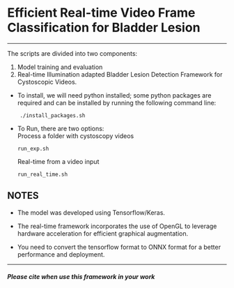 # Efficient Real-time Video Frame Classification for Bladder Lesion
------
The scripts are divided into two components:
1. Model training and evaluation
2. Real-time Illumination adapted Bladder Lesion Detection Framework for Cystoscopic Videos.

- To install, we will need python installed; some python packages are required and can be installed by running the following command line:
```
    ./install_packages.sh
```

- To Run, there are two options:</br>
    Process a folder with cystoscopy videos
    ```
    run_exp.sh
    ```

    Real-time from a video input 
    ```
    run_real_time.sh
    ```
## NOTES
- The model was developed using Tensorflow/Keras.

- The real-time framework incorporates the use of OpenGL to leverage hardware acceleration for efficient graphical augmentation.

- You need to convert the tensorflow format to ONNX format for a better performance and deployment.


------
##### Please cite when use this framework in your work


